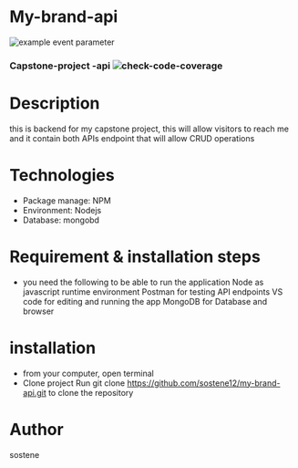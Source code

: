 # My-brand-api

![example event parameter](https://github.com/sostene12/my-brand-api/actions/workflows/actions.yml/badge.svg?event=push)


### Capstone-project -api   ![check-code-coverage](https://img.shields.io/badge/code--coverage-72.24%25-yellow)


# Description

this is backend for my capstone project, this will allow visitors to reach me and
it contain both APIs endpoint that will allow CRUD operations

# Technologies

- Package manage: NPM
- Environment: Nodejs
- Database: mongobd

# Requirement & installation steps

- you need the following to be able to run the application
  Node as javascript runtime environment
  Postman for testing API endpoints
  VS code for editing and running the app
  MongoDB for Database and
  browser

# installation

- from your computer, open terminal
- Clone project
  Run git clone https://github.com/sostene12/my-brand-api.git to clone the repository

# Author

sostene

